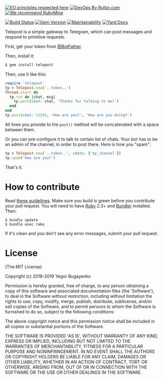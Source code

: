 [![EO principles respected here](http://www.elegantobjects.org/badge.svg)](http://www.elegantobjects.org)
[![DevOps By Rultor.com](http://www.rultor.com/b/yegor256/telepost)](http://www.rultor.com/p/yegor256/telepost)
[![We recommend RubyMine](http://www.elegantobjects.org/rubymine.svg)](https://www.jetbrains.com/ruby/)

[![Build Status](https://travis-ci.org/yegor256/telepost.svg)](https://travis-ci.org/yegor256/telepost)
[![Gem Version](https://badge.fury.io/rb/telepost.svg)](http://badge.fury.io/rb/telepost)
[![Maintainability](https://api.codeclimate.com/v1/badges/21aec58faee3866bdfbb/maintainability)](https://codeclimate.com/github/yegor256/telepost/maintainability)
[![Yard Docs](http://img.shields.io/badge/yard-docs-blue.svg)](http://rubydoc.info/github/yegor256/telepost/master/frames)

Telepost is a simple gateway to Telegram, which can post messages and respond to primitive requests.

First, get your token from [@BotFather](https://t.me/BotFather).

Then, install it:

```bash
$ gem install telepost
```

Then, use it like this:

```ruby
require 'telepost'
tp = Telepost.new('..token..')
Thread.start do
  tp.run do |chat, msg|
    tp.post(chat: chat, 'Thanks for talking to me!')
  end
end
tp.post(chat: 12345, 'How are you?', 'How are you doing?')
```

All lines you provide to the `post()` method will be concatenated
with a space between them.

Or you can pre-configure it to talk to certain list of chats.
Your bot has to be an admin of the channel, in order to post there.
Here is how you "spam":

```ruby
tp = Telepost.new('..token..', chats: ['my_channel'])
tp.spam('How are you?')
```

That's it.

# How to contribute

Read [these guidelines](https://www.yegor256.com/2014/04/15/github-guidelines.html).
Make sure you build is green before you contribute
your pull request. You will need to have [Ruby](https://www.ruby-lang.org/en/) 2.3+ and
[Bundler](https://bundler.io/) installed. Then:

```
$ bundle update
$ bundle exec rake
```

If it's clean and you don't see any error messages, submit your pull request.

# License

(The MIT License)

Copyright (c) 2018-2019 Yegor Bugayenko

Permission is hereby granted, free of charge, to any person obtaining a copy
of this software and associated documentation files (the 'Software'), to deal
in the Software without restriction, including without limitation the rights
to use, copy, modify, merge, publish, distribute, sublicense, and/or sell
copies of the Software, and to permit persons to whom the Software is
furnished to do so, subject to the following conditions:

The above copyright notice and this permission notice shall be included in all
copies or substantial portions of the Software.

THE SOFTWARE IS PROVIDED 'AS IS', WITHOUT WARRANTY OF ANY KIND, EXPRESS OR
IMPLIED, INCLUDING BUT NOT LIMITED TO THE WARRANTIES OF MERCHANTABILITY,
FITNESS FOR A PARTICULAR PURPOSE AND NONINFRINGEMENT. IN NO EVENT SHALL THE
AUTHORS OR COPYRIGHT HOLDERS BE LIABLE FOR ANY CLAIM, DAMAGES OR OTHER
LIABILITY, WHETHER IN AN ACTION OF CONTRACT, TORT OR OTHERWISE, ARISING FROM,
OUT OF OR IN CONNECTION WITH THE SOFTWARE OR THE USE OR OTHER DEALINGS IN THE
SOFTWARE.
